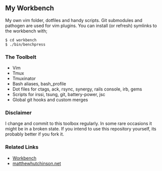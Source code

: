 ## My Workbench

My own vim folder, dotfiles and handy scripts.  Git submodules and pathogen are used for vim plugins.  You can install (or refresh) symlinks to the workbench with;

```
$ cd workbench
$ ./bin/benchpress
```

### The Toolbelt

* Vim
* Tmux
* Tmuxinator
* Bash aliases, bash_profile
* Dot files for ctags, ack, rsync, synergy, rails console, irb, gems
* Scripts for irssi, tsung, git, battery-power, jsc
* Global git hooks and custom merges

### Disclaimer

I change and commit to this toolbox regularly.  In some rare occasions it might be in a broken state.
If you intend to use this repository yourself, its probably better if you fork it.

### Related Links

* [Workbench](http://matthutchinson.github.com/workbench)
* [matthewhutchinson.net](http://matthewhutchinson.net)
